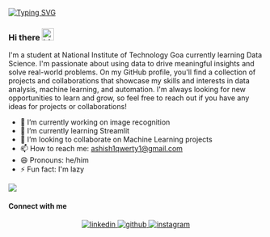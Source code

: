 <!-- <img src="banner.png" alt="Hero image"> -->

[![Typing SVG](https://readme-typing-svg.demolab.com?font=Fira+Code&pause=1000&width=435&lines=Hello%2C+I'm+Khushi+;Self-+taught+web+developer+)](https://git.io/typing-svg)

### Hi there <img src="https://user-images.githubusercontent.com/1303154/88677602-1635ba80-d120-11ea-84d8-d263ba5fc3c0.gif" width="24px" alt="hi">

I'm a student at National Institute of Technology Goa currently learning Data Science. I'm passionate about using data to drive meaningful insights and solve real-world problems. On my GitHub profile, you'll find a collection of projects and collaborations that showcase my skills and interests in data analysis, machine learning, and automation. I'm always looking for new opportunities to learn and grow, so feel free to reach out if you have any ideas for projects or collaborations!

- 🔭 I’m currently working on image recognition
- 🌱 I’m currently learning Streamlit
- 👯 I’m looking to collaborate on Machine Learning projects
- 📫 How to reach me: ashish1qwerty1@gmail.com
- 😄 Pronouns: he/him
- ⚡ Fun fact: I'm lazy

<!--
- 🔭 I’m currently working on automation
- 🌱 I’m currently learning data visualization
- 👯 I’m looking to collaborate on ...
- 🤔 I’m looking for help with ...
- 💬 Ask me about ...
- 📫 How to reach me: ashish1qwerty1@gmail.com
- 😄 Pronouns: he/him
- ⚡ Fun fact: I'm lazy
-->

![](https://komarev.com/ghpvc/?username=UNPHASYDAISY&base=666&label=PROFILE+VIEWS&style=for-the-badge&color=red)

#### Connect with me  
<div align="center">
  <a href="https://www.linkedin.com/in/45h15h/" target="_blank">
    <img src=https://img.shields.io/badge/linkedin-%231E77B5.svg?&style=for-the-badge&logo=linkedin&logoColor=white alt=linkedin style="margin-bottom: 5px;" />
  </a>  
  <a href="https://github.com/UNPHASYDAISY" target="_blank">
    <img src=https://img.shields.io/badge/github-%2324292e.svg?&style=for-the-badge&logo=github&logoColor=white alt=github style="margin-bottom: 5px;" />
  </a>
<!--   <a href="https://www.facebook.com/ashish" target="_blank"> -->
<!--     <img src=https://img.shields.io/badge/facebook-%232E87FB.svg?&style=for-the-badge&logo=facebook&logoColor=white alt=facebook style="margin-bottom: 5px;" /> -->
<!--   </a> -->
  <a href="https://instagram.com/ashishsin9h159" target="_blank">
    <img src=https://img.shields.io/badge/instagram-%23000000.svg?&style=for-the-badge&logo=instagram&logoColor=white alt=instagram style="margin-bottom: 5px;" />
  </a>
</div>
